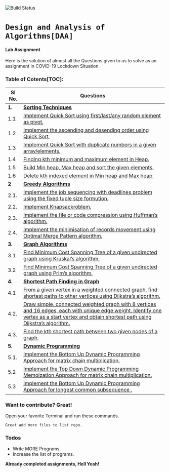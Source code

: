 ![Build Status](https://travis-ci.org/joemccann/dillinger.svg?branch=master)
# `Design and Analysis of Algorithms[DAA]`
#### Lab Assignment
Here is the solution of almost all the Questions given to us to solve as an assignment in COVID-19 Lockdown Situation. 

### Table of Cotents[TOC]:
| **Sl No.** | **Questions** |
| ------ | ------ |
| **1.** | **[Sorting Techniques](https://github.com/ManishShah120/DAA_Lab_Assignmnent/tree/master/Q1)** |
| 1.1 | [Implement Quick Sort using first/last/any random element as pivot.](https://github.com/ManishShah120/DAA_Lab_Assignmnent/blob/master/Q1/q1.cpp) |
| 1.2 | [Implement the ascending and desending order using Quick Sort.](https://github.com/ManishShah120/DAA_Lab_Assignmnent/blob/master/Q1/q2.cpp) |
| 1.3 | [Implement Quick Sort with duplicate numbers in a given array/elements.](https://github.com/ManishShah120/DAA_Lab_Assignmnent/blob/master/Q1/q3.cpp) |
| 1.4 | [Finding kth minimum and maximum element in Heap.](https://github.com/ManishShah120/DAA_Lab_Assignmnent/blob/master/Q1/q4.cpp) |
| 1.5 | [Build Min heap, Max heap and sort the given elements.](https://github.com/ManishShah120/DAA_Lab_Assignmnent/blob/master/Q1/q5.cpp) |
| 1.6 | [Delete kth indexed element in Min heap and Max heap.](https://github.com/ManishShah120/DAA_Lab_Assignmnent/blob/master/Q1/q6.cpp) |
| **2** | **[Greedy Algorithms](https://github.com/ManishShah120/DAA_Lab_Assignmnent/tree/master/Q2)** |
| 2.1. |[Implement the job sequencing with deadlines problem using the fixed tuple size formution.](https://github.com/ManishShah120/DAA_Lab_Assignmnent/blob/master/Q2/q1.cpp) |
| 2.2. | [Implement Knapsackroblem.](https://github.com/ManishShah120/DAA_Lab_Assignmnent/blob/master/Q2/q2.cpp) |
| 2.3. | [Implement the file or code compression using Huffman’s algorithm.](https://github.com/ManishShah120/DAA_Lab_Assignmnent/blob/master/Q2/q3.cpp) |
| 2.4. | [Implement the minimisation of records movement using Optimal Merge Pattern algorithm.](https://github.com/ManishShah120/DAA_Lab_Assignmnent/blob/master/Q2/q4.cpp) |
| **3.** | **[Graph Algorithms](https://github.com/ManishShah120/DAA_Lab_Assignmnent/tree/master/Q3)** |
| 3.1 | [Find Minimum Cost Spanning Tree of a given undirected graph using Kruskal’s algorithm.](https://github.com/ManishShah120/DAA_Lab_Assignmnent/blob/master/Q3/q1.cpp) |
| 3.2 | [Find Minimum Cost Spanning Tree of a given undirected graph using Prim’s algorithm.](https://github.com/ManishShah120/DAA_Lab_Assignmnent/blob/master/Q3/q2.cpp) |
| **4.** | **[Shortest Path Finding in Graph](https://github.com/ManishShah120/DAA_Lab_Assignmnent/tree/master/Q4)** |
| 4.1 | [From a given vertex in a weighted connected graph, find shortest paths to other vertices using Dijkstra’s algorithm.](https://github.com/ManishShah120/DAA_Lab_Assignmnent/blob/master/Q4/q1.cpp)|
| 4.2. | [Draw simple, connected weighted graph with 8 vertices and 16 edges, each with unique edge weight. Identify one vertex as a start vertex and obtain shortest path using Dijkstra’s algorithm.](https://github.com/ManishShah120/DAA_Lab_Assignmnent/blob/master/Q4/q2.cpp) |
| 4.3. | [Find the kth shortest path between two given nodes of a graph.](https://github.com/ManishShah120/DAA_Lab_Assignmnent/blob/master/Q4/q3.cpp) |
| **5.** | **[Dynamic Programming](https://github.com/ManishShah120/DAA_Lab_Assignmnent/tree/master/Q5)** |
| 5.1. | [Implement the Bottom Up Dynamic Programming Approach for matrix chain multiplication.](https://github.com/ManishShah120/DAA_Lab_Assignmnent/blob/master/Q5/q1.cpp) |
| 5.2 | [Implement the Top Down Dynamic Programming Memoization Approach for matrix chain multiplication.](https://github.com/ManishShah120/DAA_Lab_Assignmnent/blob/master/Q5/q2.cpp) |
| 5.3 | [Implement the Bottom Up Dynamic Programming Approach for longest common subsequence .](https://github.com/ManishShah120/DAA_Lab_Assignmnent/blob/master/Q5/q3.cpp) |


### Want to contribute? Great!
Open your favorite Terminal and run these commands.
```
Great add more files to list repo.
```
### Todos
 - Write MORE Programs.
 - Increase the list of programs.

**Already completed assignments, Hell Yeah!**
